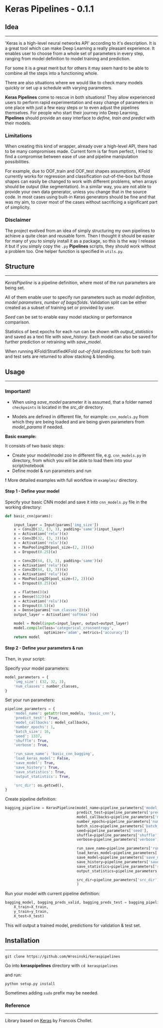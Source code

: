 # Keras Pipelines - 0.1.1

## Idea

--------------------------------------------------------------------------------

'Keras is a high-level neural networks API' according to it's description. It is a great tool which can make Deep Learning a really pleasant experience. It enables user to choose from a whole set of parameters in every step, ranging from model definition to model training and prediction.

For some it is a great merit but for others it may seem hard to be able to combine all the steps into a functioning whole.

There are also situations where we would like to check many models quickly or set up a schedule with varying parameters.

**Keras Pipelines** come to rescue in both situations! They allow experienced users to perform rapid experimentation and easy change of parameters in one place with just a few easy steps or to even adjust the pipelines themselves. For people who start their journey into Deep Learning, **Pipelines** should provide an easy interface to _define, train and predict_ with their models.

### Limitations

When creating this kind of wrapper, already over a high-level API, there had to be many compromises made. Current form is far from perfect, I tried to find a compromise between ease of use and pipeline manipulation possibilities.

For example, due to OOF_train and OOF_test shapes assumptions, KFold currently works for regression and classification out-of-the-box but those shapes can easily be changed to work with different problems, when arrays should be output (like segmentation). In a similar way, you are not able to provide your own data generator, unless you change that in the source code. In most cases using built-in Keras generators should be fine and that was my aim, to cover most of the cases without sacrificing a significant part of simplicity.

### Disclaimer

The project evolved from an idea of simply structuring my own pipelines to achieve a quite clean and reusable form. Then I thought it should be easier for many of you to simply install it as a package, so this is the way I release it but if you simply copy the `.py` **Pipelines** scripts, they should work without a problem too. One helper function is specified in `utils.py`.

## Structure

--------------------------------------------------------------------------------

_KerasPipeline_ is a pipeline definition, where most of the run parameters are being set.

All of them enable user to specify run parameters such as _model definition_, _model parameters_, _number of bags/folds_. Validation split can be either created as a subset of training set or provided by user.

_Seed_ can be set to enable easy model stacking or performance comparison.

Statistics of best epochs for each run can be shown with _output_statistics_ and saved as a text file with _save_history_. Each model can also be saved for further prediction or retraining with _save_model_.

When running KFold/StratifiedKFold _out-of-fold predictions_ for both train and test sets are returned to allow stacking & blending.

## Usage

--------------------------------------------------------------------------------

### Important!

- When using _save_model_ parameter it is assumed, that a folder named `checkpoints` is located in the _src_dir_ directory.

- Models are defined in different file, for example: `cnn_models.py` from which they are being loaded and are being given parameters from _model_params_ if needed.

**Basic example:**

It consists of two basic steps:

- Create your model/model zoo in different file, e.g. `cnn_models.py` in directory, from which you will be able to load them into your script/notebook
- Define model & run parameters and run

**!** More detailed examples with full workflow in `examples/` directory.

#### Step 1 - Define your model

Specify your basic CNN model and save it into `cnn_models.py` file in the working directory:

```python
def basic_cnn(params):

    input_layer = Input(params['img_size'])
    x = Conv2D(32, (3, 3), padding='same')(input_layer)
    x = Activation('relu')(x)
    x = Conv2D(32, (3, 3))(x)
    x = Activation('relu')(x)
    x = MaxPooling2D(pool_size=(2, 2))(x)
    x = Dropout(0.25)(x)

    x = Conv2D(64, (3, 3), padding='same')(x)
    x = Activation('relu')(x)
    x = Conv2D(64, (3, 3))(x)
    x = Activation('relu')(x)
    x = MaxPooling2D(pool_size=(2, 2))(x)
    x = Dropout(0.25)(x)

    x = Flatten()(x)
    x = Dense(512)(x)
    x = Activation('relu')(x)
    x = Dropout(0.5)(x)
    x = Dense(params['num_classes'])(x)
    output_layer = Activation('softmax')(x)

    model = Model(input=input_layer, output=output_layer)
    model.compile(loss='categorical_crossentropy',
                  optimizer='adam', metrics=['accuracy'])
    return model
```

#### Step 2 - Define your parameters & run

Then, in your script:

Specify your model parameters:

```python
model_parameters = {
    'img_size': (32, 32, 3),
    'num_classes': number_classes,
}
```

Set your run parameters:

```python
pipeline_parameters = {
    'model_name': getattr(cnn_models, 'basic_cnn'),
    'predict_test': True,
    'model_callbacks': model_callbacks,
    'number_epochs': 1,
    'batch_size': 16,
    'seed': 1337,
    'shuffle': True,
    'verbose': True,

    'run_save_name': 'basic_cnn_bagging',
    'load_keras_model': False,
    'save_model': True,
    'save_history': True,
    'save_statistics': True,
    'output_statistics': True,

    'src_dir': os.getcwd(),
}
```

Create pipeline definition:

```python
bagging_pipeline = KerasPipeline(model_name=pipeline_parameters['model_name'],
                                 predict_test=pipeline_parameters['predict_test'],
                                 model_callbacks=pipeline_parameters['model_callbacks'],
                                 number_epochs=pipeline_parameters['number_epochs'],
                                 batch_size=pipeline_parameters['batch_size'],
                                 seed=pipeline_parameters['seed'],
                                 shuffle=pipeline_parameters['shuffle'],
                                 verbose=pipeline_parameters['verbose'],

                                 run_save_name=pipeline_parameters['run_save_name'],
                                 load_keras_model=pipeline_parameters['load_keras_model'],
                                 save_model=pipeline_parameters['save_model'],
                                 save_history=pipeline_parameters['save_history'],
                                 save_statistics=pipeline_parameters['save_statistics'],
                                 output_statistics=pipeline_parameters['output_statistics'],

                                 src_dir=pipeline_parameters['src_dir'],
                                 )
```

Run your model with current pipeline definition:

```python
bagging_model, bagging_preds_valid, bagging_preds_test = bagging_pipeline.bag_run(
    X_train=X_train,
    y_train=y_train,
    X_test=X_test)
```

This will output a trained model, predictions for validation & test set.

## Installation

--------------------------------------------------------------------------------

`git clone https://github.com/Wrosinski/keraspipelines`

Go into **keraspipelines** directory with `cd keraspipelines`

and run:

`python setup.py install`

Sometimes adding `sudo` prefix may be needed.

### Reference

--------------------------------------------------------------------------------

Library based on [Keras](https://github.com/fchollet/keras) by Francois Chollet.
